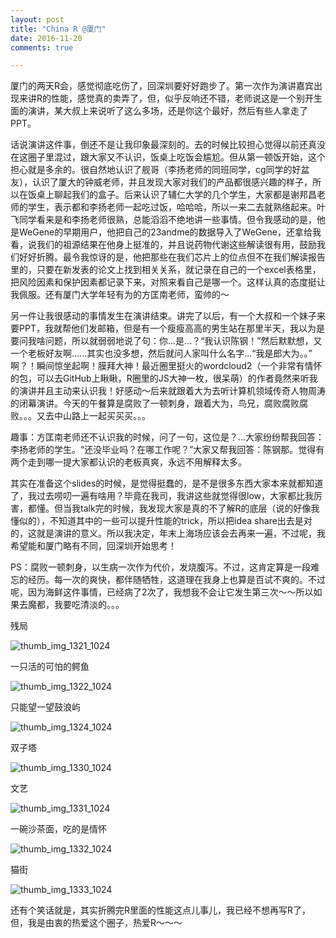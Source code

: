 ```yaml
---
layout: post
title: "China R @厦门"
date: 2016-11-20
comments: true

---
```

厦门的两天R会，感觉彻底吃伤了，回深圳要好好跑步了。第一次作为演讲嘉宾出现来讲R的性能，感觉真的卖弄了，但，似乎反响还不错，老师说这是一个别开生面的演讲，某大叔上来说听了这么多场，还是你这个最好，然后有些人拿走了PPT。

话说演讲这件事，倒还不是让我印象最深刻的。去的时候比较担心觉得以前还真没在这圈子里混过，跟大家又不认识，饭桌上吃饭会尴尬。但从第一顿饭开始，这个担心就是多余的。很自然地认识了舰哥（李扬老师的同班同学，cg同学的好盆友），认识了厦大的钟威老师，并且发现大家对我们的产品都很感兴趣的样子，所以在饭桌上聊起我们的盒子。后来认识了辅仁大学的几个学生，大家都是谢邦昌老师的学生，表示都和李扬老师一起吃过饭，哈哈哈，所以一来二去就熟络起来。叶飞同学看来是和李扬老师很熟，总能滔滔不绝地讲一些事情。但令我感动的是，他是WeGene的早期用户，他把自己的23andme的数据导入了WeGene，还拿给我看，说我们的祖源结果在他身上挺准的，并且说药物代谢这些解读很有用，鼓励我们好好折腾。最令我惊讶的是，他把那些在我们芯片上的位点但不在我们解读报告里的，只要在新发表的论文上找到相关关系，就记录在自己的一个excel表格里，把风险因素和保护因素都记录下来，对照来看自己是哪一个。这样认真的态度挺让我佩服。还有厦门大学年轻有为的方匡南老师，蛮帅的～

另一件让我很感动的事情发生在演讲结束。讲完了以后，有一个大叔和一个妹子来要PPT，我就帮他们发邮箱，但是有一个瘦瘦高高的男生站在那里半天，我以为是要问我啥问题，所以就弱弱地说了句：你...是...？“我认识陈钢！”然后默默想，又一个老板好友啊......其实也没多想，然后就问人家叫什么名字...“我是郎大为。。” 啊？！瞬间惊坐起啊！膜拜大神！最近圈里挺火的wordcloud2（一个非常有情怀的包，可以去GitHub上瞅瞅，R圈里的JS大神一枚，很呆萌）的作者竟然来听我的演讲并且主动来认识我！好感动～后来就跟着大为去听计算机领域传奇人物周涛的闭幕演讲。今天的午餐算是腐败了一顿刺身，跟着大为，鸟兄，腐败腐败腐败。。。又去中山路上一起买买买。。。

趣事：方匡南老师还不认识我的时候，问了一句，这位是？...大家纷纷帮我回答：李扬老师的学生。“还没毕业吗？在哪工作呢？”大家又帮我回答：陈钢那。觉得有两个走到哪一提大家都认识的老板真爽，永远不用解释太多。

其实在准备这个slides的时候，是觉得挺蠢的，是不是很多东西大家本来就都知道了，我过去唠叨一遍有啥用？毕竟在我司，我讲这些就觉得很low，大家都比我厉害，都懂。但当我talk完的时候，我发现大家是真的不了解R的底层（说的好像我懂似的），不知道其中的一些可以提升性能的trick，所以把idea share出去是对的，这就是演讲的意义。所以我决定，年末上海场应该会去再来一遍，不过呢，我希望能和厦门略有不同，回深圳开始思考！

PS：腐败一顿刺身，以生病一次作为代价，发烧腹泻。不过，这肯定算是一段难忘的经历。每一次的爽快，都伴随牺牲，这道理在我身上也算是百试不爽的。不过呢，因为海鲜这件事情，已经病了2次了，我想我不会让它发生第三次～～所以如果去魔都，我要吃清淡的。。。


残局

![thumb_img_1321_1024](https://cloud.githubusercontent.com/assets/18478302/20523139/9bd461e2-b0ee-11e6-97b7-0060c45eb8f8.jpg)

一只活的可怕的鳄鱼

![thumb_img_1322_1024](https://cloud.githubusercontent.com/assets/18478302/20523184/c8b70656-b0ee-11e6-9584-be0c9b83cf8a.jpg)

只能望一望鼓浪屿

![thumb_img_1324_1024](https://cloud.githubusercontent.com/assets/18478302/20523210/e26830b6-b0ee-11e6-83fa-b2d27dfc8fde.jpg)

双子塔

![thumb_img_1330_1024](https://cloud.githubusercontent.com/assets/18478302/20523256/23c90c06-b0ef-11e6-8d85-0a7f07eedda9.jpg)

文艺

![thumb_img_1331_1024](https://cloud.githubusercontent.com/assets/18478302/20523287/471e8104-b0ef-11e6-8bc7-6bc638d69883.jpg)

一碗沙茶面，吃的是情怀

![thumb_img_1332_1024](https://cloud.githubusercontent.com/assets/18478302/20523303/5a2800c2-b0ef-11e6-8dd6-8eacbb82aeb2.jpg)

猫街

![thumb_img_1333_1024](https://cloud.githubusercontent.com/assets/18478302/20523335/883fc256-b0ef-11e6-8268-c7ed790005da.jpg)


还有个笑话就是，其实折腾完R里面的性能这点儿事儿，我已经不想再写R了，但，我是由衷的热爱这个圈子，热爱R～～～

